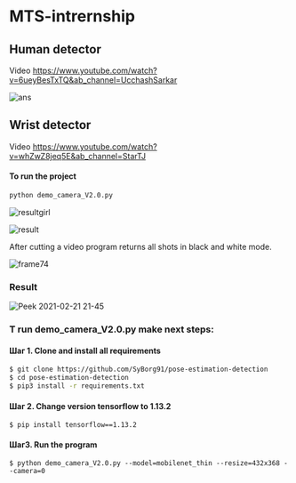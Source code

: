 # MTS-intrernship
## Human detector

Video https://www.youtube.com/watch?v=6ueyBesTxTQ&ab_channel=UcchashSarkar

![ans](https://user-images.githubusercontent.com/33295142/104318277-3c91bb80-54f0-11eb-98c3-95bfb70233c3.gif)



## Wrist detector

Video https://www.youtube.com/watch?v=whZwZ8jeq5E&ab_channel=StarTJ
#### To run the project
```bash
python demo_camera_V2.0.py
```

![resultgirl](https://user-images.githubusercontent.com/33295142/105380064-8bd99980-5c1e-11eb-854d-95ed328f8485.gif)

![result](https://user-images.githubusercontent.com/33295142/105380311-ca6f5400-5c1e-11eb-9855-dc0b24b65313.gif)



After cutting a video program returns all shots in black and white mode.

![frame74](https://user-images.githubusercontent.com/33295142/106120339-532e4880-6167-11eb-92f2-cf0d9798d166.jpg)

### Result

![Peek 2021-02-21 21-45](https://user-images.githubusercontent.com/33295142/118702255-5e43dc00-b81d-11eb-9c64-7807941d878b.gif)

### T run demo_camera_V2.0.py make next steps:

#### Шаг 1. Clone and install all requirements

```bash
$ git clone https://github.com/SyBorg91/pose-estimation-detection
$ cd pose-estimation-detection
$ pip3 install -r requirements.txt
```


#### Шаг 2. Change version tensorflow to 1.13.2
```
$ pip install tensorflow==1.13.2
```

#### Шаг3. Run the program

```
$ python demo_camera_V2.0.py --model=mobilenet_thin --resize=432x368 --camera=0
```


